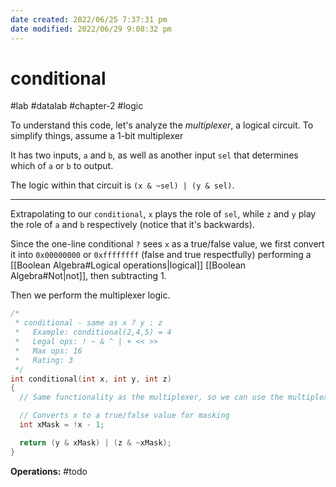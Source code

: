 ```yaml
---
date created: 2022/06/25 7:37:31 pm
date modified: 2022/06/29 9:08:32 pm
---
```


# conditional

#lab #datalab #chapter-2 #logic

To understand this code, let's analyze the *multiplexer*, a logical circuit. To simplify things, assume a 1-bit multiplexer

It has two inputs, `a` and `b`, as well as another input `sel` that determines which of `a` or `b` to output.

The logic within that circuit is `(x & ~sel) | (y & sel)`.

---

Extrapolating to our `conditional`, `x` plays the role of `sel`, while `z` and `y` play the role of `a` and `b` respectively (notice that it's backwards).

Since the one-line conditional `?` sees `x` as a true/false value, we first convert it into `0x00000000` or `0xffffffff` (false and true respectfully) performing a [[Boolean Algebra#Logical operations|logical]] [[Boolean Algebra#Not|not]], then subtracting 1.

Then we perform the multiplexer logic.

```c
/*
 * conditional - same as x ? y : z
 *   Example: conditional(2,4,5) = 4
 *   Legal ops: ! ~ & ^ | + << >>
 *   Max ops: 16
 *   Rating: 3
 */
int conditional(int x, int y, int z)
{
  // Same functionality as the multiplexer, so we can use the multiplexer logic

  // Converts x to a true/false value for masking
  int xMask = !x - 1;

  return (y & xMask) | (z & ~xMask);
}
```

**Operations:** #todo
